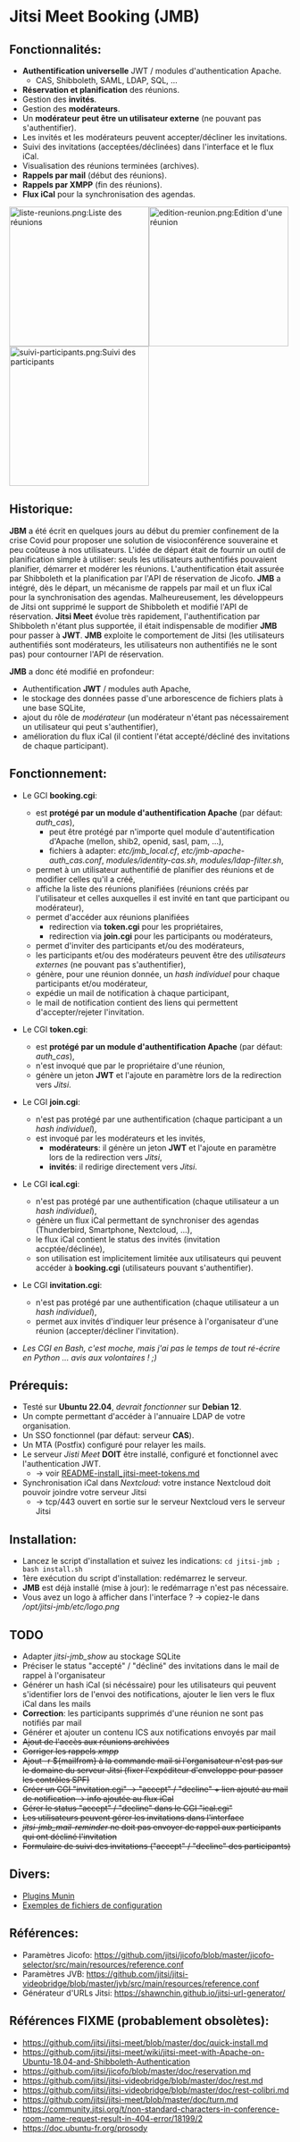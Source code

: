 # Jitsi Meet Booking (JMB)

## Fonctionnalités:

* **Authentification universelle** JWT / modules d'authentication Apache.
  * CAS, Shibboleth, SAML, LDAP, SQL, ...
* **Réservation et planification** des réunions.
* Gestion des **invités**.
* Gestion des **modérateurs**.
* Un **modérateur peut être un utilisateur externe** (ne pouvant pas s'authentifier).
* Les invités et les modérateurs peuvent accepter/décliner les invitations.
* Suivi des invitations (acceptées/déclinées) dans l'interface et le flux iCal.
* Visualisation des réunions terminées (archives).
* **Rappels par mail** (début des réunions).
* **Rappels par XMPP** (fin des réunions).
* **Flux iCal** pour la synchronisation des agendas.

<img src="liste-reunions.png" alt="liste-reunions.png:Liste des réunions" width="250"/><img src="edition-reunion.png" alt="edition-reunion.png:Edition d'une réunion" width="250"/><img src="suivi-participants.png" alt="suivi-participants.png:Suivi des participants" width="250"/>

## Historique:
**JBM** a été écrit en quelques jours au début du premier confinement de la crise Covid pour proposer une solution de visioconférence souveraine et peu coûteuse à nos utilisateurs.
L'idée de départ était de fournir un outil de planification simple à utiliser: seuls les utilisateurs authentifiés pouvaient planifier, démarrer et modérer les réunions.
L'authentification était assurée par Shibboleth et la planification par l'API de réservation de Jicofo.
**JMB** a intégré, dès le départ, un mécanisme de rappels par mail et un flux iCal pour la synchronisation des agendas.
Malheureusement, les développeurs de Jitsi ont supprimé le support de Shibboleth et modifié l'API de réservation.
**Jitsi Meet** évolue très rapidement, l'authentification par Shibboleth n'étant plus supportée, il était indispensable de modifier **JMB** pour passer à **JWT**.
**JMB** exploite le comportement de Jitsi (les utilisateurs authentifiés sont modérateurs, les utilisateurs non authentifiés ne le sont pas) pour contourner l'API de réservation.

**JMB** a donc été modifié en profondeur:
* Authentification **JWT** / modules auth Apache,
* le stockage des données passe d'une arborescence de fichiers plats à une base SQLite,
* ajout du rôle de *modérateur* (un modérateur n'étant pas nécessairement un utilisateur qui peut s'authentifier),
* amélioration du flux iCal (il contient l'état accepté/décliné des invitations de chaque participant).

## Fonctionnement:
* Le GCI **booking.cgi**:
  * est **protégé par un module d'authentification Apache** (par défaut: *auth_cas*),
    * peut être protégé par n'importe quel module d'autentification d'Apache (mellon, shib2, openid, sasl, pam, ...),
    * fichiers à adapter: *etc/jmb_local.cf*, *etc/jmb-apache-auth_cas.conf*, *modules/identity-cas.sh*, *modules/ldap-filter.sh*,
  * permet à un utilisateur authentifié de planifier des réunions et de modifier celles qu'il a créé,
  * affiche la liste des réunions planifiées (réunions créés par l'utilisateur et celles auxquelles il est invité en tant que participant ou modérateur),
  * permet d'accéder aux réunions planifiées
    * redirection via **token.cgi** pour les propriétaires,
    * redirection via **join.cgi** pour les participants ou modérateurs,
  * permet d'inviter des participants et/ou des modérateurs,
  * les participants et/ou des modérateurs peuvent être des *utilisateurs externes* (ne pouvant pas s'authentifier),
  * génère, pour une réunion donnée, un *hash individuel* pour chaque participants et/ou modérateur,
  * expédie un mail de notification à chaque participant,
  * le mail de notification contient des liens qui permettent d'accepter/rejeter l'invitation.

* Le CGI **token.cgi**:
  * est **protégé par un module d'authentification Apache** (par défaut: *auth_cas*),
  * n'est invoqué que par le propriétaire d'une réunion,
  * génère un jeton **JWT** et l'ajoute en paramètre lors de la redirection vers *Jitsi*.

* Le CGI **join.cgi**:
  * n'est pas protégé par une authentification (chaque participant a un *hash individuel*),
  * est invoqué par les modérateurs et les invités,
    * **modérateurs**: il génère un jeton **JWT** et l'ajoute en paramètre lors de la redirection vers *Jitsi*,
    * **invités**: il redirige directement vers *Jitsi*.

* Le CGI **ical.cgi**:
  * n'est pas protégé par une authentification (chaque utilisateur a un *hash individuel*),
  * génère un flux iCal permettant de synchroniser des agendas (Thunderbird, Smartphone, Nextcloud, ...),
  * le flux iCal contient le status des invités (invitation accptée/déclinée),
  * son utilisation est implicitement limitée aux utilisateurs qui peuvent accéder à **booking.cgi** (utilisateurs pouvant s'authentifier).

* Le CGI **invitation.cgi**:
  * n'est pas protégé par une authentification (chaque utilisateur a un *hash individuel*),
  * permet aux invités d'indiquer leur présence à l'organisateur d'une réunion (accepter/décliner l'invitation).

* *Les CGI en Bash, c'est moche, mais j'ai pas le temps de tout ré-écrire en Python ... avis aux volontaires ! ;)*

## Prérequis:

* Testé sur **Ubuntu 22.04**, *devrait fonctionner* sur **Debian 12**.
* Un compte permettant d'accéder à l'annuaire LDAP de votre organisation.
* Un SSO fonctionnel (par défaut: serveur **CAS**).
* Un MTA (Postfix) configuré pour relayer les mails.
* Le serveur *Jisti Meet* **DOIT** être installé, configuré et fonctionnel avec l'authentication JWT.
  * -> voir [README-install_jitsi-meet-tokens.md](README-install_jitsi-meet-tokens.md)
* Synchronisation iCal dans *Nextcloud*: votre instance Nextcloud doit pouvoir joindre votre serveur Jitsi
  * -> tcp/443 ouvert en sortie sur le serveur Nextcloud vers le serveur Jitsi

## Installation:

* Lancez le script d'installation et suivez les indications: `cd jitsi-jmb ; bash install.sh`
* 1ère exécution du script d'installation: redémarrez le serveur.
* **JMB** est déjà installé (mise à jour): le redémarrage n'est pas nécessaire.
* Vous avez un logo à afficher dans l'interface ? -> copiez-le dans */opt/jitsi-jmb/etc/logo.png*

## TODO

* Adapter *jitsi-jmb_show* au stockage SQLite
* Préciser le status "accepté" / "décliné" des invitations dans le mail de rappel à l'organisateur
* Générer un hash iCal (si nécéssaire) pour les utilisateurs qui peuvent s'identifier lors de l'envoi des notifications, ajouter le lien vers le flux iCal dans les mails
* **Correction**: les participants supprimés d'une réunion ne sont pas notifiés par mail
* Générer et ajouter un contenu ICS aux notifications envoyés par mail
* ~~Ajout de l'accès aux réunions archivées~~
* ~~Corriger les rappels *xmpp*~~
* ~~Ajout -r ${mailfrom} à la commande mail si l'organisateur n'est pas sur le domaine du serveur Jitsi (fixer l'expéditeur d'enveloppe pour passer les contrôles SPF)~~
* ~~Créer un CGI "invitation.cgi" -> "accept" / "decline" + lien ajouté au mail de notification -> info ajoutée au flux iCal~~
* ~~Gérer le status "accept" / "decline" dans le CGI "ical.cgi"~~
* ~~Les utilisateurs peuvent gérer les invitations dans l'interface~~
* ~~*jitsi-jmb_mail-reminder* ne doit pas envoyer de rappel aux participants qui ont décliné l'invitation~~
* ~~Formulaire de suivi des invitations ("accept" / "decline" des participants)~~


## Divers:

* [Plugins Munin](https://github.com/lspagnol/jitsi-jmb/tree/master/munin)
* [Exemples de fichiers de configuration](https://github.com/lspagnol/jitsi-jmb/tree/master/conf-samples)

## Références:

* Paramètres Jicofo: https://github.com/jitsi/jicofo/blob/master/jicofo-selector/src/main/resources/reference.conf
* Paramètres JVB: https://github.com/jitsi/jitsi-videobridge/blob/master/jvb/src/main/resources/reference.conf
* Générateur d'URLs Jitsi: https://shawnchin.github.io/jitsi-url-generator/

## Références **FIXME** (probablement obsolètes):

* https://github.com/jitsi/jitsi-meet/blob/master/doc/quick-install.md
* https://github.com/jitsi/jitsi-meet/wiki/jitsi-meet-with-Apache-on-Ubuntu-18.04-and-Shibboleth-Authentication
* https://github.com/jitsi/jicofo/blob/master/doc/reservation.md
* https://github.com/jitsi/jitsi-videobridge/blob/master/doc/rest.md
* https://github.com/jitsi/jitsi-videobridge/blob/master/doc/rest-colibri.md
* https://github.com/jitsi/jitsi-meet/blob/master/doc/turn.md
* https://community.jitsi.org/t/non-standard-characters-in-conference-room-name-request-result-in-404-error/18199/2
* https://doc.ubuntu-fr.org/prosody

